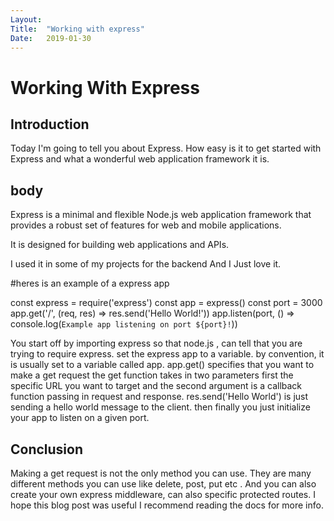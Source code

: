 ```yaml
---
Layout:	
Title:	"Working with express"
Date:	2019-01-30 
---
```


# Working With Express

## Introduction 

Today I'm going to tell you about Express. How easy is it to get started with Express 
and what a wonderful web application framework it is.

## body

Express is a minimal and flexible Node.js web application framework that provides a robust set of features for
 web and mobile applications. 

 It is designed for building web applications and APIs.
 
I used it in some of my projects for the backend And I Just love it.



 

#heres is an example of a express app

const express = require('express')
const app = express()
const port = 3000
app.get('/', (req, res) => res.send('Hello World!'))
app.listen(port, () => console.log(`Example app listening on port ${port}!`))



You start off by importing express so that node.js , can tell that you are trying to require express.
set the express app to a variable. by convention, it is usually set to a variable called app.
app.get() 
specifies that you want to make a get request the get function takes in two parameters first the specific
URL you want to target and the second argument is a callback function passing in request and response.
res.send('Hello World') is just sending a hello world message to the client.
then finally you just initialize your app to listen on a given port.

## Conclusion 
Making a get request is not the only method you can use. They are many different methods you can use like delete, post, put etc . And you can also create your own express middleware, can also specific protected routes. I hope this blog post was useful I recommend reading the docs for more info. 


<!-- To create an API is so simple with express what you need to do is import the package express -->

